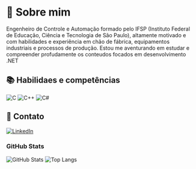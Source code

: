 # 🦄 Sobre mim
Engenheiro de Controle e Automação formado pelo IFSP (Instituto Federal de Educação, Ciência e Tecnologia de São Paulo), altamente motivado e com habilidades e experiência em chão de fábrica, equipamentos industriais e processos de produção.
Estou me aventurando em estudar e compreender profudamente os conteudos focados em desenvolvimento .NET

## 📚 **Habilidaes e competências**
![C](https://img.shields.io/badge/C-000?style=for-the-badge&logo=c)
![C++](https://img.shields.io/badge/C%2B%2B-000?style=for-the-badge&logo=c%2B%2B&logoColor=00599C)
![C#](https://img.shields.io/badge/C%23-000?style=for-the-badge&logo=c-sharp&logoColor=823085)

## 🔗 Contato

[![LinkedIn](https://img.shields.io/badge/LinkedIn-000?style=for-the-badge&logo=linkedin&logoColor=0E76A8)](https://www.linkedin.com/in/SEUUSERNAME/)

### GitHub Stats

![GitHub Stats](https://github-readme-stats.vercel.app/api?username=Rhuan-Martins&theme=jolly&bg_color=000&border_color=30A3DC&show_icons=true&icon_color=30A3DC&title_color=E94D5F&text_color=FFF)
![Top Langs](https://github-readme-stats-git-masterrstaa-rickstaa.vercel.app/api/top-langs/?username=Rhuan-Martins&layout=compact&bg_color=000&border_color=30A3DC&title_color=E94D5F&text_color=FFF)
